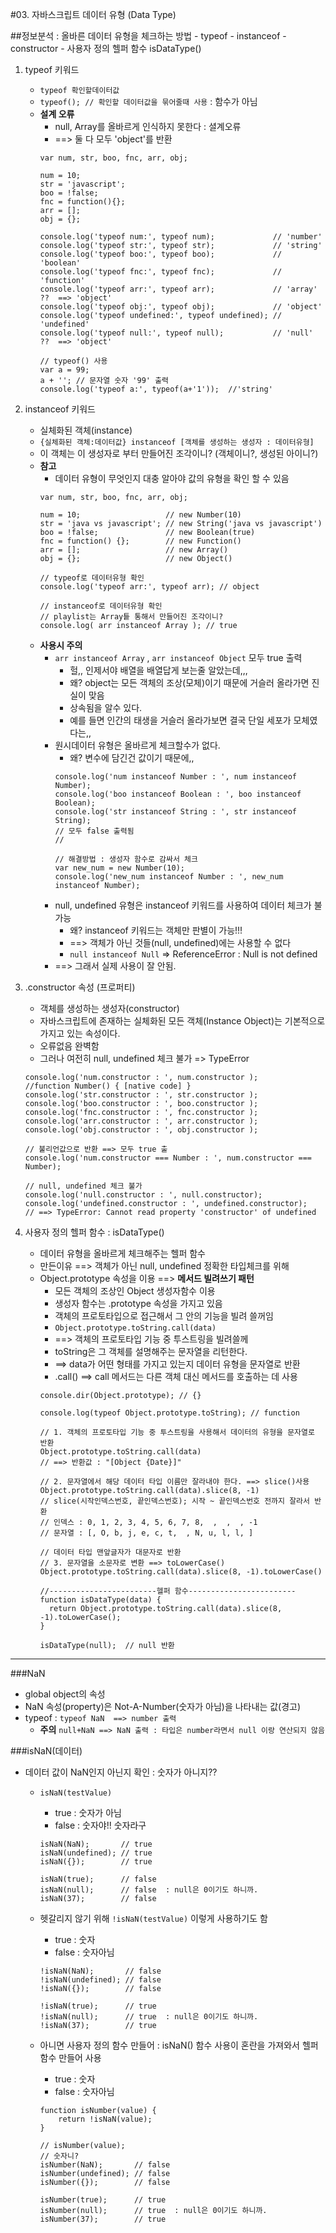 #03. 자바스크립트 데이터 유형 (Data Type)

##정보분석 : 올바른 데이터 유형을 체크하는 방법 
    - typeof
    - instanceof
    - constructor
    - 사용자 정의 헬퍼 함수 isDataType()

1. typeof 키워드
    - `typeof 확인할데이터값`
    - `typeof(); // 확인할 데이터값을 묶어줄때 사용` : 함수가 아님
    - **설계 오류**
        + null, Array를 올바르게 인식하지 못한다 : 셜계오류
        + ==> 둘 다 모두 'object'를 반환
        ```
        var num, str, boo, fnc, arr, obj;

        num = 10;
        str = 'javascript';
        boo = !false;
        fnc = function(){};
        arr = [];
        obj = {};

        console.log('typeof num:', typeof num);             // 'number'
        console.log('typeof str:', typeof str);             // 'string'
        console.log('typeof boo:', typeof boo);             // 'boolean'
        console.log('typeof fnc:', typeof fnc);             // 'function'
        console.log('typeof arr:', typeof arr);             // 'array' ??  ==> 'object'
        console.log('typeof obj:', typeof obj);             // 'object'
        console.log('typeof undefined:', typeof undefined); // 'undefined'
        console.log('typeof null:', typeof null);           // 'null' ??  ==> 'object'
        
        // typeof() 사용
        var a = 99; 
        a + ''; // 문자열 숫자 '99' 출력
        console.log('typeof a:', typeof(a+'1'));  //'string'           
        ```



2. instanceof 키워드
    - 실체화된 객체(instance) 
    - `{실체화된 객체:데이터값} instanceof [객체를 생성하는 생성자 : 데이터유형]`
    - 이 객체는 이 생성자로 부터 만들어진 조각이니? (객체이니?, 생성된 아이니?)
    - **참고**
        + 데이터 유형이 무엇인지 대충 알아야 값의 유형을 확인 할 수 있음
        ``` 
        var num, str, boo, fnc, arr, obj;

        num = 10;                   // new Number(10)
        str = 'java vs javascript'; // new String('java vs javascript')
        boo = !false;               // new Boolean(true)
        fnc = function() {};        // new Function()
        arr = [];                   // new Array()
        obj = {};                   // new Object()

        // typeof로 데이터유형 확인
        console.log('typeof arr:', typeof arr); // object

        // instanceof로 데이터유형 확인
        // playlist는 Array틑 통해서 만들어진 조각이니?
        console.log( arr instanceof Array ); // true

        ```
    - **사용시 주의**
        + `arr instanceof Array`  ,  `arr instanceof Object` 모두 true 출력
            * 헐,, 인제서야 배열을 배열답게 보는줄 알았는데,,,
            * 왜? object는 모든 객체의 조상(모체)이기 때문에 거슬러 올라가면 진실이 맞음
            * 상속됨을 알수 있다.
            * 예를 들면 인간의 태생을 거슬러 올라가보면 결국 단일 세포가 모체였다는,,
        + 원시데이터 유형은 올바르게 체크할수가 없다.
            * 왜? 변수에 담긴건 값이기 때문에,,
            ```
            console.log('num instanceof Number : ', num instanceof Number);
            console.log('boo instanceof Boolean : ', boo instanceof Boolean);
            console.log('str instanceof String : ', str instanceof String);
            // 모두 false 출력됨
            //

            // 해결방법 : 생성자 함수로 감싸서 체크
            var new_num = new Number(10);
            console.log('new_num instanceof Number : ', new_num instanceof Number);
            ```
        + null, undefined 유형은 instanceof 키워드를 사용하여 데이터 체크가 불가능
            * 왜? instanceof 키워드는 객체만 판별이 가능!!!
            * ==> 객체가 아닌 것들(null, undefined)에는 사용할 수 없다
            * `null instanceof Null`  => ReferenceError : Null is not defined
        + ==> 그래서 실제 사용이 잘 안됨.

3. .constructor 속성 (프로퍼티)
    - 객체를 생성하는 생성자(constructor)
    - 자바스크립트에 존재하는 실체화된 모든 객체(Instance Object)는 기본적으로 가지고 있는 속성이다.
    - 오류없음 완벽함  
    - 그러나 여전히 null, undefined 체크 불가 => TypeError
    ```
    console.log('num.constructor : ', num.constructor ); 
    //function Number() { [native code] }
    console.log('str.constructor : ', str.constructor );
    console.log('boo.constructor : ', boo.constructor );
    console.log('fnc.constructor : ', fnc.constructor );
    console.log('arr.constructor : ', arr.constructor );
    console.log('obj.constructor : ', obj.constructor );

    // 불리언값으로 반환 ==> 모두 true 출
    console.log('num.constructor === Number : ', num.constructor === Number);
    
    // null, undefined 체크 불가
    console.log('null.constructor : ', null.constructor);
    console.log('undefined.constructor : ', undefined.constructor);
    // ==> TypeError: Cannot read property 'constructor' of undefined
    ```

4. 사용자 정의 헬퍼 함수 : isDataType()
    - 데이터 유형을 올바르게 체크해주는 헬퍼 함수 
    - 만든이유 ==> 객체가 아닌 null, undefined 정확한 타입체크를 위해
    - Object.prototype 속성을 이용 ==> **메서드 빌려쓰기 패턴**
        + 모든 객체의 조상인 Object 생성자함수 이용
        + 생성자 함수는 .prototype 속성을 가지고 있음
        + 객체의 프로토타입으로 접근해서 그 안의 기능을 빌려 쓸꺼임
        + `Object.prototype.toString.call(data)`
        + ==> 객체의 프로토타입 기능 중 투스트링을 빌려쓸께
        + toString은 그 객체를 설명해주는 문자열을 리턴한다.
        + ==> data가 어떤 형태를 가지고 있는지 데이터 유형을 문자열로 반환
        + .call() ==> call 메서드는 다른 객체 대신 메서드를 호출하는 데 사용
        ```
        console.dir(Object.prototype); // {}

        console.log(typeof Object.prototype.toString); // function

        // 1. 객체의 프로토타입 기능 중 투스트링을 사용해서 데이터의 유형을 문자열로 반환
        Object.prototype.toString.call(data)
        // ==> 반환값 : "[Object {Date}]"

        // 2. 문자열에서 해당 데이터 타입 이름만 잘라내야 한다. ==> slice()사용
        Object.prototype.toString.call(data).slice(8, -1)
        // slice(시작인덱스번호, 끝인덱스번호); 시작 ~ 끝인덱스번호 전까지 잘라서 반환
        // 인덱스 : 0, 1, 2, 3, 4, 5, 6, 7, 8,  ,  ,  , -1
        // 문자열 : [, O, b, j, e, c, t,  , N, u, l, l, ]
        
        // 데이터 타입 맨앞글자가 대문자로 반환
        // 3. 문자열을 소문자로 변환 ==> toLowerCase()
        Object.prototype.toString.call(data).slice(8, -1).toLowerCase()

        //------------------------헬퍼 함수------------------------
        function isDataType(data) {
          return Object.prototype.toString.call(data).slice(8, -1).toLowerCase();
        }

        isDataType(null);  // null 반환

        ```



---

###NaN
- global object의 속성
- NaN 속성(property)은 Not-A-Number(숫자가 아님)을 나타내는 값(경고)
- typeof : `typeof NaN  ==> number 출력`
    + **주의** `null+NaN ==> NaN 출력 : 타입은 number라면서 null 이랑 연산되지 않음`

###isNaN(데이터) 
- 데이터 값이 NaN인지 아닌지 확인  : 숫자가 아니지??
    + `isNaN(testValue)`
        * true : 숫자가 아님
        * false : 숫자야!! 숫자라구
        ```
        isNaN(NaN);       // true
        isNaN(undefined); // true
        isNaN({});        // true

        isNaN(true);      // false
        isNaN(null);      // false  : null은 0이기도 하니까.
        isNaN(37);        // false
        ```
  
    + 헷갈리지 않기 위해 `!isNaN(testValue)` 이렇게 사용하기도 함
        * true : 숫자
        * false : 숫자아님
        ```
        !isNaN(NaN);       // false
        !isNaN(undefined); // false
        !isNaN({});        // false

        !isNaN(true);      // true
        !isNaN(null);      // true  : null은 0이기도 하니까.
        !isNaN(37);        // true
        ```

    + 아니면 사용자 정의 함수 만들어 : isNaN() 함수 사용이 혼란을 가져와서 헬퍼함수 만들어 사용
        * true : 숫자
        * false : 숫자아님
        ```
        function isNumber(value) {
            return !isNaN(value);
        }

        // isNumber(value);
        // 숫자니? 
        isNumber(NaN);       // false
        isNumber(undefined); // false
        isNumber({});        // false

        isNumber(true);      // true
        isNumber(null);      // true  : null은 0이기도 하니까.
        isNumber(37);        // true
        ```

